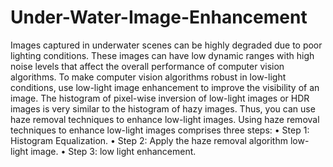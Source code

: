 # Under-Water-Image-Enhancement
Images captured in underwater scenes can be highly degraded due to poor lighting conditions. These images can have low dynamic ranges with high noise levels that affect the overall performance of computer vision algorithms. To make computer vision algorithms robust in low-light conditions, use low-light image enhancement to improve the visibility of an image. The histogram of pixel-wise inversion of low-light images or HDR images is very similar to the histogram of hazy images. Thus, you can use haze removal techniques to enhance low-light images.
Using haze removal techniques to enhance low-light images comprises three steps:
•	Step 1: Histogram Equalization.
•	Step 2: Apply the haze removal algorithm low-light image.
•	Step 3: low light enhancement.
